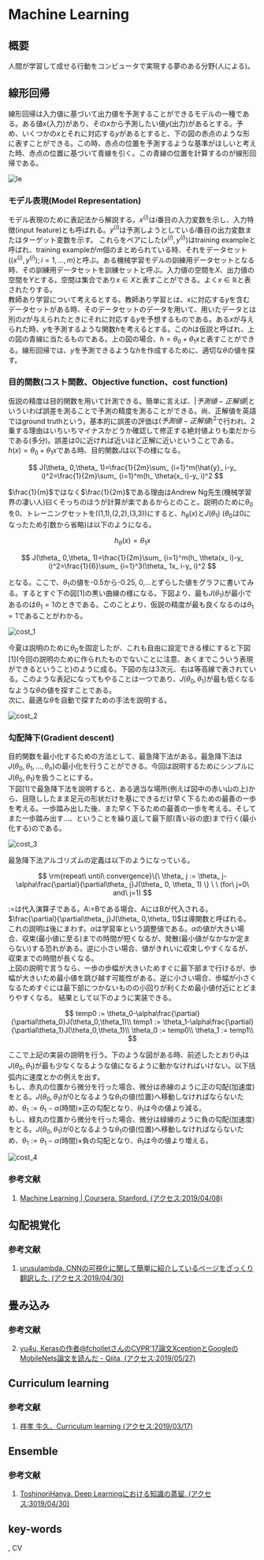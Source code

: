 # Machine Learning
## 概要
人間が学習して成せる行動をコンピュータで実現する夢のある分野(人による)。

## 線形回帰
線形回帰は入力値に基づいて出力値を予測することができるモデルの一種である。ある値$x$(入力)があり、その$x$から予測したい値$y$(出力)があるとする。予め、いくつかの$x$とそれに対応する$y$があるとすると、下の図の赤点のような形に表すことができる。この時、赤点の位置を予測するような基準がほしいと考えた時、赤点の位置に基づいて青線を引く。この青線の位置を計算するのが線形回帰である。

![le](img/Machine_Learning/linear_example.png)

### モデル表現(Model Representation)
モデル表現のために表記法から解説する。$x^{(i)}$は$i$番目の入力変数を示し、入力特徴(input feature)とも呼ばれる。$y^{(i)}$は予測しようとしている$i$番目の出力変数またはターゲット変数を示す。  これらをペアにした$(x^{(i)}, y^{(i)})$はtraining exampleと呼ばれ、training exampleが$m$個のまとめられている時、それをデータセット($(x^{(i)}, y^{(i)});i=1,\ldots,m$)と呼ぶ。ある機械学習モデルの訓練用データセットとなる時、その訓練用データセットを訓練セットと呼ぶ。入力値の空間を$X$、出力値の空間を$Y$とする。空間は集合であり$x\in X$と表すことができる。よく$x\in\mathbb{R}$と表されたりする。  
教師あり学習について考えるとする。教師あり学習とは、$x$に対応する$y$を含むデータセットがある時、そのデータセットのデータを用いて、用いたデータとは別の$z$が与えられたときにそれに対応する$y$を予想するものである。ある$x$が与えられた時、$y$を予測するような関数$h$を考えるとする。この$h$は仮説と呼ばれ、上の図の青線に当たるものである。上の図の場合、$h=\theta_ 0+\theta_ 1x$と表すことができる。線形回帰では、$y$を予測できるような$h$を作成するために、適切な$\theta$の値を探す。

### 目的関数(コスト関数、Objective function、cost function)
仮説の精度は目的関数を用いて計測できる。簡単に言えば、$|予測値-正解値|$といういわば誤差を測ることで予測の精度を測ることができる。尚、正解値を英語ではground truthという。基本的に誤差の評価は$(予測値-正解値)^2$で行われ、2乗する理由はいちいちマイナスかどうか確認して修正する絶対値よりも楽だからである(多分)。誤差は0に近ければ近いほど正解に近いということである。  
$h(x)=\theta_ 0+\theta_ 1x$である時、目的関数$J$は以下の様になる。

$$
J(\theta_ 0,\theta_ 1)=\frac{1}{2m}\sum_ {i=1}^m(\hat{y}_ i-y_ i)^2=\frac{1}{2m}\sum_ {i=1}^m(h_ \theta(x_ i)-y_ i)^2
$$

$\frac{1}{m}$ではなく$\frac{1}{2m}$である理由はAndrew Ng先生(機械学習界の凄い人)曰くそっちのほうが計算が楽であるからとのこと。説明のために$\theta_ 0$を0、トレーニングセットを((1,1),(2,2),(3,3))にすると、$h_ \theta(x)$と$J(\theta_ 1)$ ($\theta_ 0$は0になったため引数から省略)は以下のようになる。

$$
h_ \theta(x)=\theta_ 1x
$$

$$
J(\theta_ 0,\theta_ 1)=\frac{1}{2m}\sum_ {i=1}^m(h_ \theta(x_ i)-y_ i)^2=\frac{1}{6}\sum_ {i=1}^3(\theta_ 1x_ i-y_ i)^2
$$

となる。ここで、$\theta_ 1$の値を-0.5から-0.25, 0,...とずらした値をグラフに書いてみる。するとすぐ下の図[1]の黒い曲線の様になる。下図より、最も$J(\theta_ 1)$が最小であるのは$\theta_ 1=1$のときである。このことより、仮説の精度が最も良くなるのは$\theta_ 1=1$であることがわかる。

![cost_1](img/Machine_Learning/cost_1.png)

今夏は説明のために$\theta_ 0$を固定したが、これも自由に設定できる様にすると下図\[1\](今回の説明のために作られたものでないことに注意、あくまでこういう表現ができるということ)のように成る。下図の左は3次元、右は等高線で表されている。このような表記になってもやることは一つであり、$J(\theta_ 0,\theta_ 1)$が最も低くなるなような$\theta$の値を探すことである。  
次に、最適な$\theta$を自動で探すための手法を説明する。

![cost_2](img/Machine_Learning/cost_2.png)

### 勾配降下(Gradient descent)
目的関数を最小化するための方法として、最急降下法がある。最急降下法は$J(\theta_ 0,\theta_ 1,\ldots,\theta_ n)$の最小化を行うことができる。今回は説明するためにシンプルに$J(\theta_ 0,\theta_ 1)$を扱うことにする。  
下図[1]で最急降下法を説明すると、ある適当な場所(例えば図中の赤い山の上)から、目隠ししたまま足元の形状だけを基にできるだけ早く下るための最善の一歩を考える。一歩踏み出した後、また早く下るための最善の一歩を考える。そしてまた一歩踏み出す...、ということを繰り返して最下部(青い谷の底)まで行く(最小化する)のである。

![cost_3](img/Machine_Learning/cost_3.png)

最急降下法アルゴリズムの定義は以下のようになっている。

$$
\rm{repeat\ until\ convergence}\{\ \theta_ j := \theta_ j-\alpha\frac{\partial}{\partial\theta_ j}J(\theta_ 0, \theta_ 1) \} \ \ (for\ j=0\ and\ j=1)
$$

:=は代入演算子である。A:=Bである場合、AにはBが代入される。$\frac{\partial}{\partial\theta_ j}J(\theta_ 0,\theta_ 1)$は導関数と呼ばれる。これの説明は後にまわす。$\alpha$は学習率という調整値である。$\alpha$の値が大きい場合、収束(最小値に至る)までの時間が短くなるが、発散(最小値がなかなか定まらない)する恐れがある。逆に小さい場合、値がきれいに収束しやすくなるが、収束までの時間が長くなる。  
上図の説明で言うなら、一歩の歩幅が大きいためすぐに最下部まで行けるが、歩幅が大きいため最小値を跳び越す可能性がある。逆に小さい場合、歩幅が小さくなるためすぐには最下部につかないものの小回りが利くため最小値付近にとどまりやすくなる。
結果として以下のように実装できる。

$$
temp0 := \theta_0-\alpha\frac{\partial}{\partial\theta_0}J(\theta_0,\theta_1)\\
temp1 := \theta_1-\alpha\frac{\partial}{\partial\theta_1}J(\theta_0,\theta_1)\\
\theta_0 := temp0\\
\theta_1 := temp1\\
$$

ここで上記の実装の説明を行う。下のような図がある時、前述したとおり$\theta_1$は$J(\theta_0,\theta_1)$が最も少なくなるような値になるように動かなければいけない。以下括弧内に速度とかの例えを出す。  
もし、赤丸の位置から微分を行った場合、微分は赤線のように正の勾配(加速度)をとる。$J(\theta_ 0,\theta_ 1)$が0となるような$\theta_ 1$の値(位置)へ移動しなければならないため、$\theta_ 1:=\theta_ 1-\alpha$(時間)$\times$正の勾配となり、$\theta_ 1$は今の値より減る。  
もし、緑丸の位置から微分を行った場合、微分は緑線のように負の勾配(加速度)をとる。$J(\theta_ 0,\theta_ 1)$が0となるような$\theta_ 1$の値(位置)へ移動しなければならないため、$\theta_ 1:=\theta_ 1-\alpha$(時間)$\times$負の勾配となり、$\theta_ 1$は今の値より増える。

![cost_4](img/Machine_Learning/cost_4.png)

### 参考文献
1. [Machine Learning | Coursera. Stanford. (アクセス:2019/04/08)](https://www.coursera.org/learn/machine-learning/)


## 勾配視覚化
### 参考文献
1. [‎urusulambda. CNNの可視化に関して簡単に紹介しているページをざっくり翻訳した. (アクセス:2019/04/30)](https://urusulambda.wordpress.com/2018/05/13/cnn%E3%81%AE%E5%8F%AF%E8%A6%96%E5%8C%96%E3%81%AB%E9%96%A2%E3%81%97%E3%81%A6%E7%B0%A1%E5%8D%98%E3%81%AB%E7%B4%B9%E4%BB%8B%E3%81%97%E3%81%A6%E3%81%84%E3%82%8B%E3%83%9A%E3%83%BC%E3%82%B8%E3%82%92/)

## 畳み込み
### 参考文献
2. [yu4u, Kerasの作者@fcholletさんのCVPR'17論文XceptionとGoogleのMobileNets論文を読んだ - Qiita, (アクセス:2019/05/27)](https://qiita.com/yu4u/items/34cd33b944d8bdca142d)

## Curriculum learning
### 参考文献
1. [祥孝 牛久、Curriculum learning (アクセス:2019/03/17)](https://www.slideshare.net/YoshitakaUshiku/20150530-kantocv-curriculumlearning)

## Ensemble
### 参考文献
1. [ToshinoriHanya. Deep Learningにおける知識の蒸留. (アクセス:3019/04/30)](http://codecrafthouse.jp/p/2018/01/knowledge-distillation/#vs)


## key-words
, CV